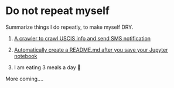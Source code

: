 # Do not repeat myself

Summarize things I do repeatly, to make myself DRY. 

1. [A crawler to crawl USCIS info and send SMS notification](https://github.com/dylan-shao/serverless-lambda-crawler-uscis)

2. [Automatically create a README.md after you save your Jupyter notebook](https://github.com/dylan-shao/jupyter2README.md-auto-create-hook)

3. I am eating 3 meals a day :robot:

More coming....
